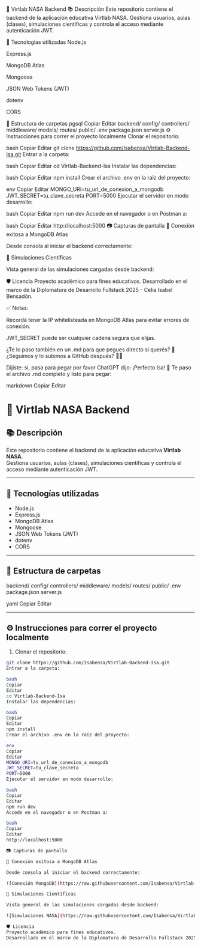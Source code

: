 📄 Virtlab NASA Backend
📚 Descripción
Este repositorio contiene el backend de la aplicación educativa Virtlab NASA. Gestiona usuarios, aulas (clases), simulaciones científicas y controla el acceso mediante autenticación JWT.

🚀 Tecnologías utilizadas
Node.js

Express.js

MongoDB Atlas

Mongoose

JSON Web Tokens (JWT)

dotenv

CORS

📁 Estructura de carpetas
pgsql
Copiar
Editar
backend/
  config/
  controllers/
  middleware/
  models/
  routes/
  public/
  .env
  package.json
  server.js
⚙️ Instrucciones para correr el proyecto localmente
Clonar el repositorio:

bash
Copiar
Editar
git clone https://github.com/Isabensa/Virtlab-Backend-Isa.git
Entrar a la carpeta:

bash
Copiar
Editar
cd Virtlab-Backend-Isa
Instalar las dependencias:

bash
Copiar
Editar
npm install
Crear el archivo .env en la raíz del proyecto:

env
Copiar
Editar
MONGO_URI=tu_url_de_conexion_a_mongodb
JWT_SECRET=tu_clave_secreta
PORT=5000
Ejecutar el servidor en modo desarrollo:

bash
Copiar
Editar
npm run dev
Accede en el navegador o en Postman a:

bash
Copiar
Editar
http://localhost:5000
📷 Capturas de pantalla
📌 Conexión exitosa a MongoDB Atlas

Desde consola al iniciar el backend correctamente:


📌 Simulaciones Científicas

Vista general de las simulaciones cargadas desde backend:


🛡️ Licencia
Proyecto académico para fines educativos.
Desarrollado en el marco de la Diplomatura de Desarrollo Fullstack 2025 - Celia Isabel Bensadón.

✅ Notas:

Recordá tener la IP whitelisteada en MongoDB Atlas para evitar errores de conexión.

JWT_SECRET puede ser cualquier cadena segura que elijas.

¿Te lo paso también en un .md para que pegues directo si querés? 🚀
¿Seguimos y lo subimos a GitHub después? 🚀✨






Dijiste:
si, pasa para pegar por favor
ChatGPT dijo:
¡Perfecto Isa! 🚀
Te paso el archivo .md completo y listo para pegar:

markdown
Copiar
Editar
# 📄 Virtlab NASA Backend

## 📚 Descripción
Este repositorio contiene el backend de la aplicación educativa **Virtlab NASA**.  
Gestiona usuarios, aulas (clases), simulaciones científicas y controla el acceso mediante autenticación JWT.

---

## 🚀 Tecnologías utilizadas
- Node.js
- Express.js
- MongoDB Atlas
- Mongoose
- JSON Web Tokens (JWT)
- dotenv
- CORS

---

## 📁 Estructura de carpetas
backend/ config/ controllers/ middleware/ models/ routes/ public/ .env package.json server.js

yaml
Copiar
Editar

---

## ⚙️ Instrucciones para correr el proyecto localmente

1. Clonar el repositorio:
```bash
git clone https://github.com/Isabensa/Virtlab-Backend-Isa.git
Entrar a la carpeta:

bash
Copiar
Editar
cd Virtlab-Backend-Isa
Instalar las dependencias:

bash
Copiar
Editar
npm install
Crear el archivo .env en la raíz del proyecto:

env
Copiar
Editar
MONGO_URI=tu_url_de_conexion_a_mongodb
JWT_SECRET=tu_clave_secreta
PORT=5000
Ejecutar el servidor en modo desarrollo:

bash
Copiar
Editar
npm run dev
Accede en el navegador o en Postman a:

bash
Copiar
Editar
http://localhost:5000

📷 Capturas de pantalla

📌 Conexión exitosa a MongoDB Atlas

Desde consola al iniciar el backend correctamente:

![Conexión MongoDB](https://raw.githubusercontent.com/Isabensa/Virtlab-Backend-Isa/main/public/mongo.png)

📌 Simulaciones Científicas

Vista general de las simulaciones cargadas desde backend:

![Simulaciones NASA](https://raw.githubusercontent.com/Isabensa/Virtlab-Backend-Isa/main/public/nasa.png)

🛡️ Licencia
Proyecto académico para fines educativos.
Desarrollado en el marco de la Diplomatura de Desarrollo Fullstack 2025 - Celia Isabel Bensadón.